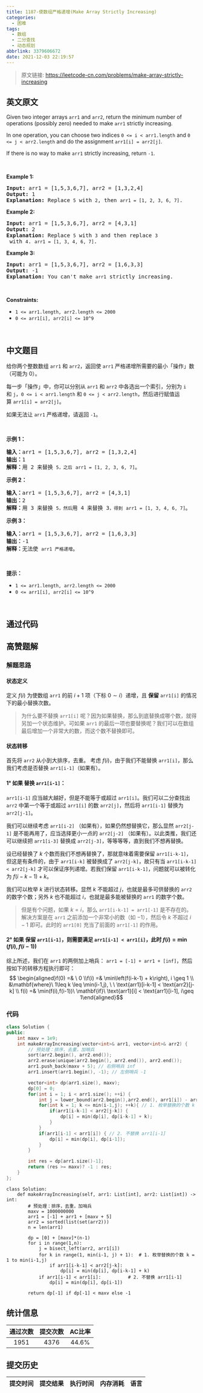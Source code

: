 ```yaml
---
title: 1187-使数组严格递增(Make Array Strictly Increasing)
categories:
  - 困难
tags:
  - 数组
  - 二分查找
  - 动态规划
abbrlink: 3379606672
date: 2021-12-03 22:19:57
---
```


> 原文链接: https://leetcode-cn.com/problems/make-array-strictly-increasing


## 英文原文
<div><p>Given two integer arrays&nbsp;<code>arr1</code> and <code>arr2</code>, return the minimum number of operations (possibly zero) needed&nbsp;to make <code>arr1</code> strictly increasing.</p>

<p>In one operation, you can choose two indices&nbsp;<code>0 &lt;=&nbsp;i &lt; arr1.length</code>&nbsp;and&nbsp;<code>0 &lt;= j &lt; arr2.length</code>&nbsp;and do the assignment&nbsp;<code>arr1[i] = arr2[j]</code>.</p>

<p>If there is no way to make&nbsp;<code>arr1</code>&nbsp;strictly increasing,&nbsp;return&nbsp;<code>-1</code>.</p>

<p>&nbsp;</p>
<p><strong>Example 1:</strong></p>

<pre>
<strong>Input:</strong> arr1 = [1,5,3,6,7], arr2 = [1,3,2,4]
<strong>Output:</strong> 1
<strong>Explanation:</strong> Replace <code>5</code> with <code>2</code>, then <code>arr1 = [1, 2, 3, 6, 7]</code>.
</pre>

<p><strong>Example 2:</strong></p>

<pre>
<strong>Input:</strong> arr1 = [1,5,3,6,7], arr2 = [4,3,1]
<strong>Output:</strong> 2
<strong>Explanation:</strong> Replace <code>5</code> with <code>3</code> and then replace <code>3</code> with <code>4</code>. <code>arr1 = [1, 3, 4, 6, 7]</code>.
</pre>

<p><strong>Example 3:</strong></p>

<pre>
<strong>Input:</strong> arr1 = [1,5,3,6,7], arr2 = [1,6,3,3]
<strong>Output:</strong> -1
<strong>Explanation:</strong> You can&#39;t make <code>arr1</code> strictly increasing.</pre>

<p>&nbsp;</p>
<p><strong>Constraints:</strong></p>

<ul>
	<li><code>1 &lt;= arr1.length, arr2.length &lt;= 2000</code></li>
	<li><code>0 &lt;= arr1[i], arr2[i] &lt;= 10^9</code></li>
</ul>

<p>&nbsp;</p></div>

## 中文题目
<div><p>给你两个整数数组&nbsp;<code>arr1</code> 和 <code>arr2</code>，返回使&nbsp;<code>arr1</code>&nbsp;严格递增所需要的最小「操作」数（可能为 0）。</p>

<p>每一步「操作」中，你可以分别从 <code>arr1</code> 和 <code>arr2</code> 中各选出一个索引，分别为&nbsp;<code>i</code> 和&nbsp;<code>j</code>，<code>0 &lt;=&nbsp;i &lt; arr1.length</code>&nbsp;和&nbsp;<code>0 &lt;= j &lt; arr2.length</code>，然后进行赋值运算&nbsp;<code>arr1[i] = arr2[j]</code>。</p>

<p>如果无法让&nbsp;<code>arr1</code>&nbsp;严格递增，请返回&nbsp;<code>-1</code>。</p>

<p>&nbsp;</p>

<p><strong>示例 1：</strong></p>

<pre><strong>输入：</strong>arr1 = [1,5,3,6,7], arr2 = [1,3,2,4]
<strong>输出：</strong>1
<strong>解释：</strong>用 2 来替换 <code>5，之后</code> <code>arr1 = [1, 2, 3, 6, 7]</code>。
</pre>

<p><strong>示例 2：</strong></p>

<pre><strong>输入：</strong>arr1 = [1,5,3,6,7], arr2 = [4,3,1]
<strong>输出：</strong>2
<strong>解释：</strong>用 3 来替换 <code>5，然后</code>用 4 来替换 3<code>，得到</code> <code>arr1 = [1, 3, 4, 6, 7]</code>。
</pre>

<p><strong>示例&nbsp;3：</strong></p>

<pre><strong>输入：</strong>arr1 = [1,5,3,6,7], arr2 = [1,6,3,3]
<strong>输出：</strong>-1
<strong>解释：</strong>无法使 <code>arr1 严格递增</code>。</pre>

<p>&nbsp;</p>

<p><strong>提示：</strong></p>

<ul>
	<li><code>1 &lt;= arr1.length, arr2.length &lt;= 2000</code></li>
	<li><code>0 &lt;= arr1[i], arr2[i] &lt;= 10^9</code></li>
</ul>

<p>&nbsp;</p>
</div>

## 通过代码
<RecoDemo>
</RecoDemo>


## 高赞题解
### 解题思路
#### 状态定义
定义 $f(i)$ 为使数组 $\texttt{arr1}$ 的前 $i+1$ 项（下标 $0\sim i$）递增，且 **保留** $\texttt{arr1[i]}$   的情况下的最小替换次数。
> 为什么要不替换 $\texttt{arr1[i]}$ 呢？因为如果替换，那么到底替换成哪个数，就得另加一个状态维护。可如果 $\texttt{arr1}$ 的最后一项也要替换呢？我们可以在数组最后增加一个非常大的数，而这个数不替换即可。

#### 状态转移
首先将 $\texttt{arr2}$ 从小到大排序，去重。
考虑 $f(i)$，由于我们不能替换 $\texttt{arr1[i]}$，那么我们考虑是否替换 $\texttt{arr1[i-1]}$（如果有）。
#### 1° 如果 替换 $\texttt{arr1[i-1]}$：
$\texttt{arr1[i-1]}$ 应当越大越好，但是不能等于或超过 $\texttt{arr1[i]}$。我们可以二分查找出 $\texttt{arr2}$ 中第一个等于或超过 $\texttt{arr1[i]}$ 的数 $\texttt{arr2[j]}$，然后将 $\texttt{arr1[i-1]}$ 替换为 $\texttt{arr2[j-1]}$。

我们可以继续考虑 $\texttt{arr1[i-2]}$ （如果有），如果仍然想替换它，那么显然 $\texttt{arr2[j-1]}$ 是不能再用了，应当选择更小一点的 $\texttt{arr2[j-2]}$ （如果有）。以此类推，我们还可以继续把 $\texttt{arr1[i-3]}$ 替换成 $\texttt{arr2[j-3]}$，等等等等，直到我们不想再替换。

设已经替换了 $k$ 个数而我们不想再替换了，那就意味着需要保留 $\texttt{arr1[i-k-1]}$，但这是有条件的，由于 $\texttt{arr1[i-k]}$ 被替换成了 $\texttt{arr2[j-k]}$，故只有当 $\texttt{arr1[i-k-1] < arr2[j-k]}$ 才可以保证序列递增。若我们保留 $\texttt{arr1[i-k-1]}$，问题就可以被转化为 $f(i-k-1)+k$。

我们可以枚举 $k$ 进行状态转移。显然 $k$ 不能超过 $j$，也就是最多可供替换的 $\texttt{arr2}$ 的数字个数；另外 $k$ 也不能超过 $i$，也就是最多能被替换的 $\texttt{arr1}$ 的数字个数。
>但是有个问题，如果 $k=i$，那么 $\texttt{arr1[i-k-1] = arr1[-1]}$ 是不存在的。解决方案是在 $\texttt{arr1}$ 之前添加一个非常小的数（如 $-1$），然后令 $k$ 不超过 $i-1$ 即可。此时的 $\texttt{arr1[0]}$ 充当了前面的 $\texttt{arr1[-1]}$ 的作用。

#### 2° 如果 保留 $\texttt{arr1[i-1]}$，则需要满足 $\texttt{arr1[i-1] < arr1[i]}$，此时 $f(i) = \min(f(i),f(i-1))$

综上所述，我们在 $\texttt{arr1}$ 的两侧加上哨兵： $\texttt{arr1 = [-1] + arr1 + [inf]}$，然后按如下的转移方程执行即可：
$$ \begin{aligned}f(0) =& \ 0 \\f(i) =& \min\left(f(i-k-1) + k\right), i \geq 1 \\ &\mathbf{where}\  1\leq k \leq \min(i-1,j), \ \  \text{arr1}[i-k-1] < \text{arr2}[j-k] \\  f(i) =& \min(f(i),f(i-1))\ \mathbf{if}\ \text{arr1}[i] < \text{arr1}[i-1], i\geq 1\end{aligned}$$

### 代码
```c++ [1]
class Solution {
public:
    int maxv = 1e9;
    int makeArrayIncreasing(vector<int>& arr1, vector<int>& arr2) {
        // 预处理：排序，去重，加哨兵
        sort(arr2.begin(), arr2.end());
        arr2.erase(unique(arr2.begin(), arr2.end()), arr2.end());
        arr1.push_back(maxv + 5); // 右侧哨兵 inf
        arr1.insert(arr1.begin(), -1); // 左侧哨兵 -1

        vector<int> dp(arr1.size(), maxv);
        dp[0] = 0;
        for(int i = 1; i < arr1.size(); ++i) {
            int j = lower_bound(arr2.begin(),arr2.end(), arr1[i]) - arr2.begin();
            for(int k = 1; k <= min(i-1,j); ++k){ // 1. 枚举替换的个数 k = 1 to min(i-1,j)
                if(arr1[i-k-1] < arr2[j-k]) {
                    dp[i] = min(dp[i], dp[i-k-1] + k);
                }
            }
            if(arr1[i-1] < arr1[i]) { // 2. 不替换 arr1[i-1]
                dp[i] = min(dp[i], dp[i-1]);
            }
        }

        int res = dp[arr1.size()-1];
        return (res >= maxv)? -1 : res;
    }
};
```
```python3 [1]
class Solution:
    def makeArrayIncreasing(self, arr1: List[int], arr2: List[int]) -> int:
        # 预处理：排序，去重，加哨兵
        maxv = 1000000000
        arr1 = [-1] + arr1 + [maxv + 5]
        arr2 = sorted(list(set(arr2)))
        n = len(arr1)

        dp = [0] + [maxv]*(n-1)
        for i in range(1,n):
            j = bisect_left(arr2, arr1[i])
            for k in range(1, min(i-1, j) + 1):  # 1. 枚举替换的个数 k = 1 to min(i-1,j)
                if arr1[i-k-1] < arr2[j-k]:
                    dp[i] = min(dp[i], dp[i-k-1] + k)
            if arr1[i-1] < arr1[i]:          # 2. 不替换 arr1[i-1]
                dp[i] = min(dp[i], dp[i-1])

        return dp[-1] if dp[-1] < maxv else -1
```

## 统计信息
| 通过次数 | 提交次数 | AC比率 |
| :------: | :------: | :------: |
|    1951    |    4376    |   44.6%   |

## 提交历史
| 提交时间 | 提交结果 | 执行时间 |  内存消耗  | 语言 |
| :------: | :------: | :------: | :--------: | :--------: |

